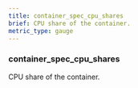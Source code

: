 ```yaml
---
title: container_spec_cpu_shares
brief: CPU share of the container.
metric_type: gauge
---
```

### container_spec_cpu_shares

CPU share of the container.